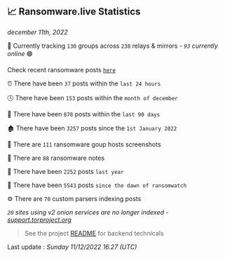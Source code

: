 
## 📈 Ransomware.live Statistics
_december 11th, 2022_

🔎 Currently tracking `130` groups across `238` relays & mirrors - _`93` currently online_ 🟢

Check recent ransomware posts [`here`](recentposts.md)


⏰ There have been `37` posts within the `last 24 hours`

🕓 There have been `153` posts within the `month of december`

📅 There have been `878` posts within the `last 90 days`

🏚 There have been `3257` posts since the `1st January 2022`

📸 There are `111` ransomware goup hosts screenshots

📝 There are `88` ransomware notes

🚀 There have been `2252` posts `last year`

🐣 There have been `5543` posts `since the dawn of ransomwatch`

⚙️ There are `70` custom parsers indexing posts

_`20` sites using v2 onion services are no longer indexed - [support.torproject.org](https://support.torproject.org/onionservices/v2-deprecation/)_

> See the project [README](https://github.com/jmousqueton/ransomwatch#readme) for backend technicals



Last update : _Sunday 11/12/2022 16.27 (UTC)_

